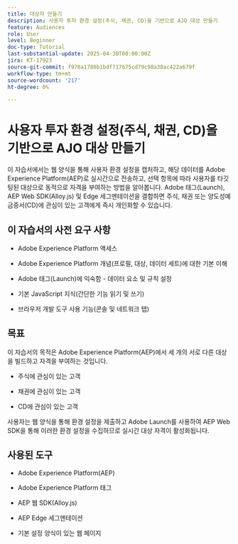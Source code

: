 ```yaml
---
title: 대상자 만들기
description: 사용자 투자 환경 설정(주식, 채권, CD)을 기반으로 AJO 대상 만들기
feature: Audiences
role: User
level: Beginner
doc-type: Tutorial
last-substantial-update: 2025-04-30T00:00:00Z
jira: KT-17923
source-git-commit: f970a1780b1bdf717675cd79c98a38ac422a679f
workflow-type: tm+mt
source-wordcount: '217'
ht-degree: 0%

---
```



# 사용자 투자 환경 설정(주식, 채권, CD)을 기반으로 AJO 대상 만들기

이 자습서에서는 웹 양식을 통해 사용자 환경 설정을 캡처하고, 해당 데이터를 Adobe Experience Platform(AEP)로 실시간으로 전송하고, 선택 항목에 따라 사용자를 타깃팅된 대상으로 동적으로 자격을 부여하는 방법을 알아봅니다. Adobe 태그(Launch), AEP Web SDK(Alloy.js) 및 Edge 세그멘테이션을 결합하면 주식, 채권 또는 양도성예금증서(CD)에 관심이 있는 고객에게 즉시 개인화할 수 있습니다.

## 이 자습서의 사전 요구 사항

* Adobe Experience Platform 액세스

* Adobe Experience Platform 개념(프로필, 대상, 데이터 세트)에 대한 기본 이해

* Adobe 태그(Launch)에 익숙함 - 데이터 요소 및 규칙 설정

* 기본 JavaScript 지식(간단한 기능 읽기 및 쓰기)

* 브라우저 개발 도구 사용 기능(콘솔 및 네트워크 탭)


## 목표

이 자습서의 목적은 Adobe Experience Platform(AEP)에서 세 개의 서로 다른 대상을 빌드하고 자격을 부여하는 것입니다.

* 주식에 관심이 있는 고객

* 채권에 관심이 있는 고객

* CD에 관심이 있는 고객

사용자는 웹 양식을 통해 환경 설정을 제출하고 Adobe Launch를 사용하여 AEP Web SDK을 통해 이러한 환경 설정을 수집하므로 실시간 대상 자격이 활성화됩니다.

## 사용된 도구

* Adobe Experience Platform(AEP)

* Adobe Experience Platform 태그

* AEP 웹 SDK(Alloy.js)

* AEP Edge 세그멘테이션

* 기본 설정 양식이 있는 웹 페이지





